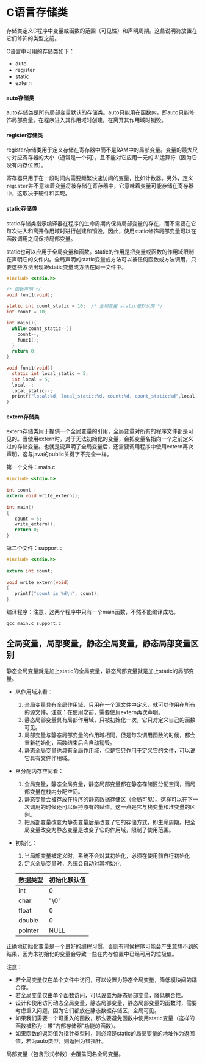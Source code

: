 # C语言存储类

存储类定义C程序中变量或函数的范围（可见性）和声明周期。这些说明符放置在它们修饰的类型之前。

C语言中可用的存储类如下：
* auto
* register
* static
* extern

#### auto存储类

auto存储类是所有局部变量默认的存储类。auto只能用在函数内，即auto只能修饰局部变量。在程序进入其作用域时创建，在离开其作用域时销毁。

#### register存储类

register存储类用于定义存储在寄存器中而不是RAM中的局部变量。变量的最大尺寸对应寄存器的大小（通常是一个词），且不能对它应用一元的'&'运算符（因为它没有内存位置）。

寄存器只用于在一段时间内需要频繁快速访问的变量，比如计数器。另外，定义`register`并不意味着变量将被存储在寄存器中，它意味着变量可能存储在寄存器中，这取决于硬件和实现。

#### static存储类

static存储类指示编译器在程序的生命周期内保持局部变量的存在，而不需要在它每次进入和离开作用域时进行创建和销毁。因此，使用static修饰局部变量可以在函数调用之间保持局部变量。

static也可以应用于全局变量和函数。static的作用是把变量或函数的作用域限制在声明它的文件内。全局声明的static变量或方法可以被任何函数或方法调用，只要这些方法出现跟static变量或方法在同一文件中。

```c
#include <stdio.h>

/* 函数声明 */
void func1(void);

static int count_static = 10;  /* 全局变量 static是默认的 */
int count = 10;

int main(){
  while(count_static--){
    count--;
    func1();
  }
  return 0;
}

void func1(void){
  static int local_static = 5;
  int local = 5;
  local--;
  local_static--;
  printf("local:%d, local_static:%d, count:%d, count_static:%d",local, local_static, count, count_static);
}
```

#### extern存储类

extern存储类用于提供一个全局变量的引用，全局变量对所有的程序文件都是可见的。当使用extern时，对于无法初始化的变量，会把变量名指向一个之前定义过的存储变量。也就是说声明了全局变量后，还需要调用程序中使用extern再次声明，这与java的public关键字不完全一样。

第一个文件：main.c
```c
#include <stdio.h>
 
int count ;
extern void write_extern();
 
int main()
{
   count = 5;
   write_extern();
   return 0;
}
```

第二个文件：support.c
```c
#include <stdio.h>
 
extern int count;
 
void write_extern(void)
{
   printf("count is %d\n", count);
}
```

编译程序：注意，这两个程序中只有一个main函数，不然不能编译成功。
```shell
gcc main.c support.c
```

## 全局变量，局部变量，静态全局变量，静态局部变量区别

静态全局变量就是加上static的全局变量，静态局部变量就是加上static的局部变量。

* 从作用域来看：
  1. 全局变量具有全局作用域，只用在一个源文件中定义，就可以作用在所有的源文件。注意：在使用之前，需要使用extern再次声明。
  2. 静态局部变量具有局部作用域，只被初始化一次，它只对定义自己的函数可见。
  3. 局部变量与静态局部变量的作用域相同，但是每次调用函数的时候，都会重新初始化，函数结束后会自动销毁。
  4. 静态全局变量也具有全局作用域，但是它只作用于定义它的文件，可以说它具有文件作用域。

* 从分配内存空间看：
  1. 全局变量，静态全局变量，静态局部变量都在静态存储区分配空间，而局部变量在栈内分配空间。
  2. 静态变量会被存放在程序的静态数据存储区（全局可见）。这样可以在下一次调用的时候还可以保持原有的赋值。这一点是它与栈变量和堆变量的区别。
  3. 把局部变量改变为静态变量后是改变了它的存储方式，即生命周期。把全局变量改变为静态变量是改变了它的作用域，限制了使用范围。

* 初始化：
  1. 当局部变量被定义时，系统不会对其初始化，必须在使用前自行初始化
  2. 定义全局变量时，系统会自动对其初始化

  | 数据类型 | 初始化默认值 |
  | ---      | ---          |
  | int      | 0            |
  | char     | "\0"         |
  | float    | 0            |
  | double   | 0            |
  | pointer  | NULL         |

正确地初始化变量是一个良好的编程习惯，否则有时候程序可能会产生意想不到的结果，因为未初始化的变量会导致一些在内存位置中已经可用的垃圾值。

注意：
  * 若全局变量仅在单个文件中访问，可以设置为静态全局变量，降低模块间的耦合度。
  * 若全局变量仅由单个函数访问，可以设置为静态局部变量，降低耦合性。
  * 设计和使用访问动态全局变量，静态局部变量，静态局部变量的函数时，需要考虑重入问题，因为它们都放在静态数据存储区，全局可见。
  * 如果我们需要一个可重入的函数，那么要避免函数中使用static变量（这样的函数被称为：带“内部存储器”功能的函数）。
  * 如果函数的返回值为指针类型时，则必须是static的局部变量的地址作为返回值，若为auto类型，则返回为错指针。

局部变量（包含形式参数）会覆盖同名全局变量。
